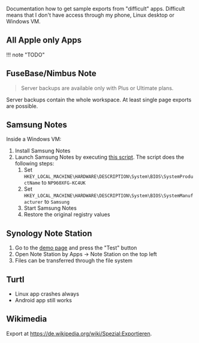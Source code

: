 Documentation how to get sample exports from "difficult" apps. Difficult means that I don't have access through my phone, Linux desktop or Windows VM.

## All Apple only Apps

!!! note
    "TODO"

## FuseBase/Nimbus Note

> Server backups are available only with Plus or Ultimate plans.

Server backups contain the whole workspace. At least single page exports are possible. 

## Samsung Notes

Inside a Windows VM:

1. Install Samsung Notes
2. Launch Samsung Notes by executing [this script](https://github.com/kellwinr/galaxybook_mask/blob/c72333f22dc3be130887b5d0fe9666f3b524902a/samsungnotes-directlaunch.bat). The script does the following steps:
    1. Set `HKEY_LOCAL_MACHINE\HARDWARE\DESCRIPTION\System\BIOS\SystemProductName` to `NP960XFG-KC4UK`
    2. Set `HKEY_LOCAL_MACHINE\HARDWARE\DESCRIPTION\System\BIOS\SystemManufacturer` to `Samsung`
    3. Start Samsung Notes
    4. Restore the original registry values

## Synology Note Station

1. Go to the [demo page](https://demo.synology.com/de-de/dsm) and press the "Test" button
2. Open Note Station by Apps -> Note Station on the top left
3. Files can be transferred through the file system

## Turtl

- Linux app crashes always
- Android app still works

## Wikimedia

Export at https://de.wikipedia.org/wiki/Spezial:Exportieren.
